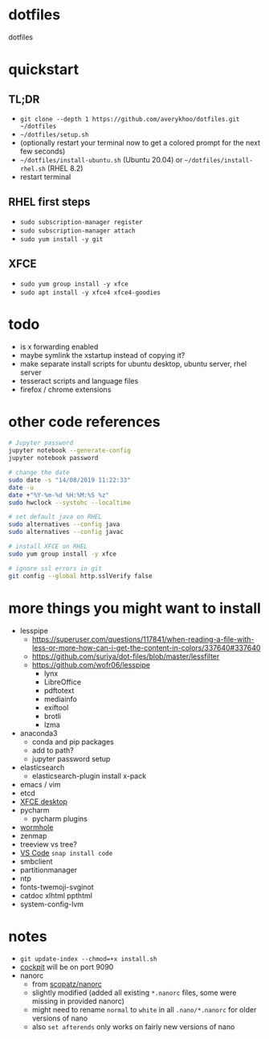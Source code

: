 #   dotfiles
dotfiles

#   quickstart
##  TL;DR
*   `git clone --depth 1 https://github.com/averykhoo/dotfiles.git ~/dotfiles`
*   `~/dotfiles/setup.sh`
*   (optionally restart your terminal now to get a colored prompt for the next few seconds)
*   `~/dotfiles/install-ubuntu.sh` (Ubuntu 20.04) or `~/dotfiles/install-rhel.sh` (RHEL 8.2)
*   restart terminal

##  RHEL first steps
*   `sudo subscription-manager register`
*   `sudo subscription-manager attach`
*   `sudo yum install -y git`

##  XFCE
*   `sudo yum group install -y xfce`
*   `sudo apt install -y xfce4 xfce4-goodies`

#   todo
*   is x forwarding enabled
*   maybe symlink the xstartup instead of copying it?
*   make separate install scripts for ubuntu desktop, ubuntu server, rhel server
*   tesseract scripts and language files
*   firefox / chrome extensions

#   other code references

```bash
# Jupyter password
jupyter notebook --generate-config
jupyter notebook password
```

```bash
# change the date
sudo date -s "14/08/2019 11:22:33"
date -u
date +"%Y-%m-%d %H:%M:%S %z"
sudo hwclock --systohc --localtime 
```

```bash
# set default java on RHEL
sudo alternatives --config java
sudo alternatives --config javac
```

```bash
# install XFCE on RHEL
sudo yum group install -y xfce
```

```bash
# ignore ssl errors in git
git config --global http.sslVerify false
```

#   more things you might want to install
*   lesspipe
    *   https://superuser.com/questions/117841/when-reading-a-file-with-less-or-more-how-can-i-get-the-content-in-colors/337640#337640
    *   https://github.com/suriya/dot-files/blob/master/lessfilter
    *   https://github.com/wofr06/lesspipe
        *   lynx
        *   LibreOffice
        *   pdftotext
        *   mediainfo
        *   exiftool
        *   brotli
        *   lzma
*   anaconda3
    *   conda and pip packages
    *   add to path?
    *   jupyter password setup
*   elasticsearch
    *   elasticsearch-plugin install x-pack
*   emacs / vim
*   etcd
*   [XFCE desktop](#xfce)
*   pycharm
    *   pycharm plugins
*   [wormhole](https://github.com/warner/magic-wormhole)
*   zenmap
*   treeview vs tree?
*   [VS Code](https://code.visualstudio.com/docs/setup/linux) `snap install code`
*   smbclient
*   partitionmanager
*   ntp
*   fonts-twemoji-svginot
*   catdoc xlhtml ppthtml
*   system-config-lvm




#   notes
*   `git update-index --chmod=+x install.sh`
*   [cockpit](https://cockpit-project.org/) will be on port 9090
*   nanorc
    *   from [scopatz/nanorc](https://github.com/scopatz/nanorc)
    *   slightly modified (added all existing `*.nanorc` files, some were missing in provided nanorc)
    *   might need to rename `normal` to `white` in all `.nano/*.nanorc` for older versions of nano
    *   also `set afterends` only works on fairly new versions of nano
